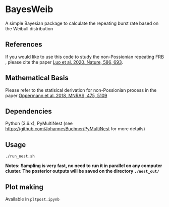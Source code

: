 # BayesWeib
A simple Bayesian package to calculate the repeating burst rate based on the Weibull distribution

## References

If you would like to use this code to study the non-Possionian repeating FRB , please cite the paper [Luo et al. 2020, Nature, 586, 693](https://ui.adsabs.harvard.edu/abs/2020Natur.586..693L/abstract).

## Mathematical Basis

Please refer to the statisical derivation for non-Possionian process in the paper [Oppermann et al. 2018, MNRAS, 475, 5109](https://ui.adsabs.harvard.edu/abs/2018MNRAS.475.5109O/abstract)

## Dependencies

Python (3.6.x), PyMultiNest (see https://github.com/JohannesBuchner/PyMultiNest for more details)

## Usage

``` ./run_nest.sh ``` 

**Notes: Sampling is very fast, no need to run it in parallel on any computer cluster. The posterior outputs will be saved on the directory ```./nest_out/```**


## Plot making

Available in ```pltpost.ipynb```
